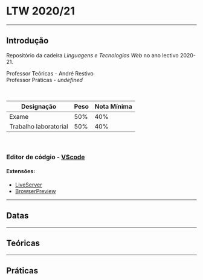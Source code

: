 # LTW 2020/21

---

## Introdução

Repositório da cadeira *Linguagens e Tecnologias Web* no ano lectivo 2020-21.


Professor Teóricas - André Restivo
<br>
Professor Práticas - *undefined*

<br>

|Designação|Peso|Nota Mínima|
|-|-|-|
|Exame|50%|40%|
|Trabalho laboratorial|50%|40%|


<br>

### Editor de códgio - [VScode](https://code.visualstudio.com/)

#### Extensões:
-   [LiveServer](https://marketplace.visualstudio.com/items?itemName=ritwickdey.LiveServer)
-   [BrowserPreview](https://marketplace.visualstudio.com/items?itemName=auchenberg.vscode-browser-preview)

---

## Datas

---

## Teóricas

---

## Práticas


